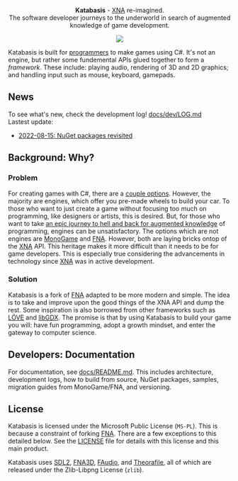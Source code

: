 <p align="center">
  <b>Katabasis</b> - <a href=https://en.wikipedia.org/wiki/Microsoft_XNA>XNA</a> re-imagined.</br>The software developer journeys to the underworld in search of augmented knowledge of game development.</a>
</p>
<p align="center">
    <img src="https://github.com/lithiumtoast/katabasis/actions/workflows/develop.yml/badge.svg" />
</p>

Katabasis is built for [programmers](https://en.wikipedia.org/wiki/Programmer) to make games using C#. It's not an engine, but rather some fundemental APIs glued together to form a *framework*. These include: playing audio, rendering of 3D and 2D graphics; and handling input such as mouse, keyboard, gamepads.

## News

To see what's new, check the development log! [docs/dev/LOG.md](docs/dev/LOG.md)  
Lastest update: 
- [2022-08-15: NuGet packages revisited](docs/dev/2022-08-15_nuget-packages-revisited.md)

## Background: Why?

### Problem

For creating games with C#, there are a [couple options](https://dotnet.microsoft.com/apps/games/engines). However, the majority are engines, which offer you pre-made wheels to build your car. To those who want to just create a game without focusing too much on programming, like designers or artists, this is desired. But, for those who want to take [an epic journey to hell and back for augmented knowledge](https://en.wikipedia.org/wiki/Katabasis#Trip_into_the_underworld) of programming, engines can be unsatisfactory. The options which are not engines are [MonoGame](https://github.com/MonoGame/MonoGame) and [FNA](https://github.com/FNA-XNA/FNA). However, both are laying bricks ontop of the [XNA](https://en.wikipedia.org/wiki/Microsoft_XNA) API. This heritage makes it more difficult than it needs to be for game developers. This is especially true considering the advancements in technology since [XNA](https://en.wikipedia.org/wiki/Microsoft_XNA) was in active development.

### Solution

Katabasis is a fork of [FNA](https://github.com/FNA-XNA/FNA) adapted to be more modern and simple. The idea is to take and improve upon the good things of the XNA API and dump the rest. Some inspiration is also borrowed from other frameworks such as [LÖVE](https://love2d.org) and [libGDX](https://libgdx.badlogicgames.com). The promise is that by using Katabasis to build your game you will: have fun programming, adopt a growth mindset, and enter the gateway to computer science.

## Developers: Documentation

For documentation, see [docs/README.md](docs/README.md). This includes architecture, development logs, how to build from source, NuGet packages, samples, migration guides from MonoGame/FNA, and versioning.

## License

Katabasis is licensed under the Microsoft Public License (`MS-PL`). This is because a constraint of forking [FNA](https://github.com/FNA-XNA/FNA). There are a few exceptions to this detailed below. See the [LICENSE](LICENSE) file for details with this license and this main product.

Katabasis uses [SDL2](https://github.com/libsdl-org/SDL), [FNA3D](https://github.com/FNA-XNA/FNA3D), [FAudio](https://github.com/FNA-XNA/FAudio), and [Theorafile](https://github.com/FNA-XNA/Theorafile), all of which are released under the Zlib-Libpng License (`zlib`).
